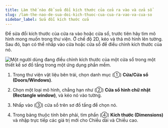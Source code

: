 ```yaml
---
title: Làm thế nào để sửa đổi kích thước của cửa ra vào và cửa sổ
slug: /lam-the-nao-de-sua-doi-kich-thuoc-cua-cua-ra-vao-va-cua-so
sidebar_label: Sửa đổi kích thước cửa
---
```


Để sửa đổi kích thước của cửa ra vào hoặc cửa sổ, trước tiên hãy tìm mô hình mong muốn trong thư viện. Ở chế độ 2D, kéo và thả mô hình lên tường. Sau đó, bạn có thể nhấp vào cửa hoặc cửa sổ để điều chỉnh kích thước của nó.

![Một người dùng đang điều chỉnh kích thước của một cửa sổ trong một thiết kế sơ đồ tầng trong một ứng dụng phần mềm.](https://storage.googleapis.com/jegavn_kb/images/7891ceaf-8f98-4ac4-90f4-f66c50168ded.png)

1. Trong thư viện vật liệu bên trái, chọn danh mục (①) **Cửa/Cửa sổ (Doors/Windows)**.

2. Chọn một loại mô hình, chẳng hạn như (②) **Cửa sổ hình chữ nhật (Rectangle window)**, và kéo nó vào tường.

3. Nhấp vào (③) cửa sổ trên sơ đồ tầng để chọn nó.

4. Trong bảng thuộc tính bên phải, tìm phần (④) **Kích thước (Dimensions)** và nhập trực tiếp các giá trị mới cho Chiều dài và Chiều cao.